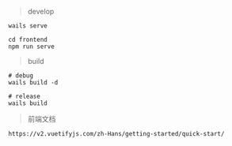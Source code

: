 

> develop

    wails serve
    
    cd frontend
    npm run serve


> build

    # debug
    wails build -d
    
    # release
    wails build
    
    
>前端文档

    https://v2.vuetifyjs.com/zh-Hans/getting-started/quick-start/